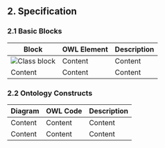 ## 2. Specification

### 2.1 Basic Blocks

| Block | OWL Element | Description
| ------------- | ------------- | ---------- |
| <img src="https://github.com/oeg-upm/chowlk_spec/blob/gh-pages/images/class.jpg" alt="Class block">  | Content  | Content
| Content  | Content  | Content

### 2.2 Ontology Constructs

| Diagram | OWL Code | Description
| ------------- | ------------- | ---------- |
| Content  | Content  | Content
| Content  | Content  | Content
